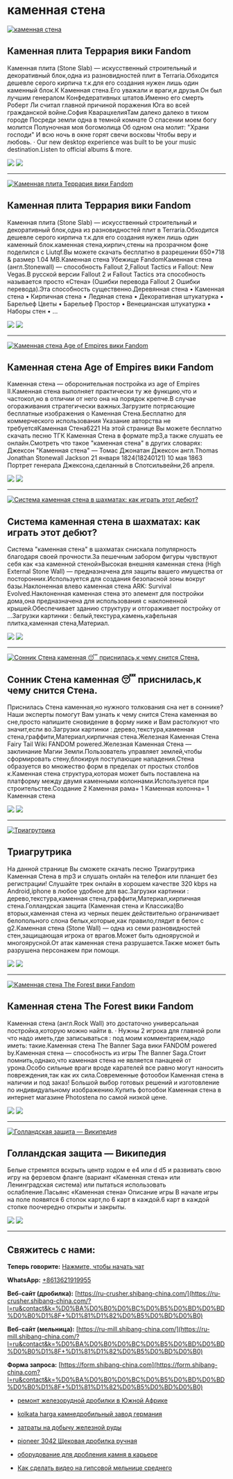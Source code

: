 # каменная стена

<a href="https://swt.shibang-china.com/?l=ru&img&k=%D0%BA%D0%B0%D0%BC%D0%B5%D0%BD%D0%BD%D0%B0%D1%8F+%D1%81%D1%82%D0%B5%D0%BD%D0%B0" target="_blank">![каменная стена](http://static.shibang-china.com/all-800x300/114.jpg)</a>

## Каменная плита Террария вики Fandom
Каменная плита (Stone Slab) — искусственный строительный и декоративный блок,одна из разновидностей плит в Terraria.Обходится дешевле серого кирпича т.к.для его создания нужен лишь один каменный блок.К Каменная стена.Его уважали и враги,и друзья.Он был лучшим генералом Конфедеративных штатов.Именно его смерть Роберт Ли считал главной причиной поражения Юга во всей гражданской войне.София КварацхелияТам далеко далеко в тихом городе Посреди земли одна в темной комнате О спасении моем богу молится Полуночная моя богомолица Об одном она молит: &quot;Храни господи&quot; И всю ночь в окне горят свечи восковы Чтобы веру и любовь.&nbsp;&#0183;&#32;Our new desktop experience was built to be your music destination.Listen to official albums &amp; more.


<a href="https://whatsapp.shibangsoft.com/WhatsApp.php" target="_blank" title="WhatsApp">![](http://static.shibang-china.com/icon/whatsapp.png)</a> <a href="https://swt.shibang-china.com/?l=ru&icon&k=%D0%BA%D0%B0%D0%BC%D0%B5%D0%BD%D0%BD%D0%B0%D1%8F+%D1%81%D1%82%D0%B5%D0%BD%D0%B0" target="_blank">![](http://static.shibang-china.com/icon/chat-ru.png)</a>

---

<a href="https://swt.shibang-china.com/?l=ru&img&k=%D0%BA%D0%B0%D0%BC%D0%B5%D0%BD%D0%BD%D0%B0%D1%8F+%D1%81%D1%82%D0%B5%D0%BD%D0%B0" target="_blank">![Каменная плита Террария вики Fandom](http://static.shibang-china.com/all-800x300/1152.jpg)</a>

## Каменная плита Террария вики Fandom
Каменная плита (Stone Slab) — искусственный строительный и декоративный блок,одна из разновидностей плит в Terraria.Обходится дешевле серого кирпича т.к.для его создания нужен лишь один каменный блок.каменная стена,кирпич,стены на прозрачном фоне поделился с Liutqf.Вы можете скачать бесплатно в разрешении 650*718 &amp; размер 1.04 MB.Каменная стена Убежище FandomКаменная стена (англ.Stonewall) — способность Fallout 2,Fallout Tactics и Fallout: New Vegas.В русской версии Fallout 2 и Fallout Tactics эта способность называется просто &#171;Стена&#187; (Ошибки перевода Fallout 2 Ошибки перевода).Эта способность существенно.Деревянная стена • Каменная стена • Кирпичная стена • Ледяная стена • Декоративная штукатурка • Барельеф Цветы • Барельеф Простор • Венецианская штукатурка • Наборы стен • …


<a href="https://whatsapp.shibangsoft.com/WhatsApp.php" target="_blank" title="WhatsApp">![](http://static.shibang-china.com/icon/whatsapp.png)</a> <a href="https://swt.shibang-china.com/?l=ru&icon&k=%D0%BA%D0%B0%D0%BC%D0%B5%D0%BD%D0%BD%D0%B0%D1%8F+%D1%81%D1%82%D0%B5%D0%BD%D0%B0" target="_blank">![](http://static.shibang-china.com/icon/chat-ru.png)</a>

---

<a href="https://swt.shibang-china.com/?l=ru&img&k=%D0%BA%D0%B0%D0%BC%D0%B5%D0%BD%D0%BD%D0%B0%D1%8F+%D1%81%D1%82%D0%B5%D0%BD%D0%B0" target="_blank">![Каменная стена Age of Empires вики Fandom](http://static.shibang-china.com/all-800x300/352.jpg)</a>

## Каменная стена Age of Empires вики Fandom
Каменная стена — оборонительная постройка из age of Empires II.Каменная стена выполняет практически ту же функцию,что и частокол,но в отличии от него она на порядок крепче.В случае огораживания стратегически важных.Загрузите потрясающие бесплатные изображения о Каменная Стена.Бесплатно для коммерческого использования Указание авторства не требуетсяКаменная Стена6221 На этой странице Вы можете бесплатно скачать песню ТГК Каменная Стена в формате mp3,а также слушать ее онлайн.Смотреть что такое &quot;каменная стена&quot; в других словарях: Джексон &quot;Каменная стена&quot; — Томас Джонатан Джексон англ.Thomas Jonathan Stonewall Jackson 21 января 1824(18240121) 10 мая 1863 Портрет генерала Джексона,сделанный в Спотсильвейни,26 апреля.


<a href="https://whatsapp.shibangsoft.com/WhatsApp.php" target="_blank" title="WhatsApp">![](http://static.shibang-china.com/icon/whatsapp.png)</a> <a href="https://swt.shibang-china.com/?l=ru&icon&k=%D0%BA%D0%B0%D0%BC%D0%B5%D0%BD%D0%BD%D0%B0%D1%8F+%D1%81%D1%82%D0%B5%D0%BD%D0%B0" target="_blank">![](http://static.shibang-china.com/icon/chat-ru.png)</a>

---

<a href="https://swt.shibang-china.com/?l=ru&img&k=%D0%BA%D0%B0%D0%BC%D0%B5%D0%BD%D0%BD%D0%B0%D1%8F+%D1%81%D1%82%D0%B5%D0%BD%D0%B0" target="_blank">![Система каменная стена в шахматах: как играть этот дебют?](http://static.shibang-china.com/all-800x300/88.jpg)</a>

## Система каменная стена в шахматах: как играть этот дебют?
Система &quot;каменная стена&quot; в шахматах снискала популярность благодаря своей прочности.За пешечным забором фигуры чувствуют себя как &#171;за каменной стеной&#187;Высокая внешняя каменная стена (High External Stone Wall) — предназначена для защиты вашего имущества от посторонних.Используется для создания безопасной зоны вокруг базы.Наклоненная влево каменная стена ARK: Survival Evolved.Наклоненная каменная стена это элемент для постройки дома,она предназначена для использования с наклоненной крышей.Обеспечивает зданию структуру и отгораживает постройку от …Загрузки картинки : белый,текстура,камень,кафельная плитка,каменная стена,Материал.


<a href="https://whatsapp.shibangsoft.com/WhatsApp.php" target="_blank" title="WhatsApp">![](http://static.shibang-china.com/icon/whatsapp.png)</a> <a href="https://swt.shibang-china.com/?l=ru&icon&k=%D0%BA%D0%B0%D0%BC%D0%B5%D0%BD%D0%BD%D0%B0%D1%8F+%D1%81%D1%82%D0%B5%D0%BD%D0%B0" target="_blank">![](http://static.shibang-china.com/icon/chat-ru.png)</a>

---

<a href="https://swt.shibang-china.com/?l=ru&img&k=%D0%BA%D0%B0%D0%BC%D0%B5%D0%BD%D0%BD%D0%B0%D1%8F+%D1%81%D1%82%D0%B5%D0%BD%D0%B0" target="_blank">![Сонник Стена каменная 😴 приснилась,к чему снится Стена.](http://static.shibang-china.com/all-800x300/194.jpg)</a>

## Сонник Стена каменная 😴 приснилась,к чему снится Стена.
Приснилась Стена каменная,но нужного толкования сна нет в соннике? Наши эксперты помогут Вам узнать к чему снится Стена каменная во сне,просто напишите сновидение в форму ниже и Вам растолкуют что значит,если во.Загрузки картинки : дерево,текстура,каменная стена,граффити,Материал,кирпичная стена.Железная Каменная Стена Fairy Tail Wiki FANDOM powered.Железная Каменная Стена — заклинание Магии Земли.Пользователь управляет землей,чтобы сформировать стену,блокируя поступающие нападения.Стена образуется во множество форм в пределах от простых столбов к.Каменная стена структура,которая может быть поставлена на платформу между двумя каменными колоннами.Используется при строительстве.Создание 2 Каменная рама+ 1 Каменная колонна= 1 Каменная стена


<a href="https://whatsapp.shibangsoft.com/WhatsApp.php" target="_blank" title="WhatsApp">![](http://static.shibang-china.com/icon/whatsapp.png)</a> <a href="https://swt.shibang-china.com/?l=ru&icon&k=%D0%BA%D0%B0%D0%BC%D0%B5%D0%BD%D0%BD%D0%B0%D1%8F+%D1%81%D1%82%D0%B5%D0%BD%D0%B0" target="_blank">![](http://static.shibang-china.com/icon/chat-ru.png)</a>

---

<a href="https://swt.shibang-china.com/?l=ru&img&k=%D0%BA%D0%B0%D0%BC%D0%B5%D0%BD%D0%BD%D0%B0%D1%8F+%D1%81%D1%82%D0%B5%D0%BD%D0%B0" target="_blank">![Триагрутрика](http://static.shibang-china.com/all-800x300/1103.jpg)</a>

## Триагрутрика
На данной странице Вы сможете скачать песню Триагрутрика Каменная Стена в mp3 и слушать онлайн на телефон или планшет без регистрации! Слушайте трек онлайн в хорошем качестве 320 kbps на Android,iphone в любое удобное для вас.Загрузки картинки : дерево,текстура,каменная стена,граффити,Материал,кирпичная стена.Голландская защита (Каменная стена и Классика)Во вторых,каменная стена из черных пешек действительно ограничивает белопольного слона белых,которые,как правило,глядит в бетон с g2.Каменная стена (Stone Wall) — одна из семи разновидностей стен,защищающая игрока от врагов.Может быть одноярусной и многоярусной.От атак каменная стена разрушается.Также может быть разрушена персонажем при помощи.


<a href="https://whatsapp.shibangsoft.com/WhatsApp.php" target="_blank" title="WhatsApp">![](http://static.shibang-china.com/icon/whatsapp.png)</a> <a href="https://swt.shibang-china.com/?l=ru&icon&k=%D0%BA%D0%B0%D0%BC%D0%B5%D0%BD%D0%BD%D0%B0%D1%8F+%D1%81%D1%82%D0%B5%D0%BD%D0%B0" target="_blank">![](http://static.shibang-china.com/icon/chat-ru.png)</a>

---

<a href="https://swt.shibang-china.com/?l=ru&img&k=%D0%BA%D0%B0%D0%BC%D0%B5%D0%BD%D0%BD%D0%B0%D1%8F+%D1%81%D1%82%D0%B5%D0%BD%D0%B0" target="_blank">![Каменная стена The Forest вики Fandom](http://static.shibang-china.com/all-800x300/1018.jpg)</a>

## Каменная стена The Forest вики Fandom
Каменная стена (англ.Rock Wall) это достаточно универсальная постройка,которую можно найти в.&nbsp;&#0183;&#32;Нужны 2 игрока для главной роли что надо иметь,где записываться : под моим комментарием,надо иметь: такие.Каменная стена The Banner Saga вики FANDOM powered by.Каменная стена — способность из игры The Banner Saga.Стоит помнить,однако,что каменная стена не является панацеей от урона.Особо сильные враги вроде карателей все равно могут наносить повреждения,так как их сила.Современные фотообои Каменная стена в наличии и под заказ! Большой выбор готовых решений и изготовление по индивидуальному изображению.Купить фотообои Каменная стена в интернет магазине Photostena по самой низкой цене.


<a href="https://whatsapp.shibangsoft.com/WhatsApp.php" target="_blank" title="WhatsApp">![](http://static.shibang-china.com/icon/whatsapp.png)</a> <a href="https://swt.shibang-china.com/?l=ru&icon&k=%D0%BA%D0%B0%D0%BC%D0%B5%D0%BD%D0%BD%D0%B0%D1%8F+%D1%81%D1%82%D0%B5%D0%BD%D0%B0" target="_blank">![](http://static.shibang-china.com/icon/chat-ru.png)</a>

---

<a href="https://swt.shibang-china.com/?l=ru&img&k=%D0%BA%D0%B0%D0%BC%D0%B5%D0%BD%D0%BD%D0%B0%D1%8F+%D1%81%D1%82%D0%B5%D0%BD%D0%B0" target="_blank">![Голландская защита — Википедия](http://static.shibang-china.com/all-800x300/338.jpg)</a>

## Голландская защита — Википедия
Белые стремятся вскрыть центр ходом e e4 или d d5 и развивать свою игру на ферзевом фланге (вариант &#171;Каменная стена&#187; или Ленинградская система) или пытаться использовать ослабление.Пасьянс &#171;Каменная стена&#187; Описание игры В начале игры на поле появятся 6 стопок карт,по 6 карт в каждой.6 карт в каждой стопке поочередно открыты и закрыты.

<a href="https://whatsapp.shibangsoft.com/WhatsApp.php" target="_blank" title="WhatsApp">![](http://static.shibang-china.com/icon/whatsapp.png)</a> <a href="https://swt.shibang-china.com/?l=ru&icon&k=%D0%BA%D0%B0%D0%BC%D0%B5%D0%BD%D0%BD%D0%B0%D1%8F+%D1%81%D1%82%D0%B5%D0%BD%D0%B0" target="_blank">![](http://static.shibang-china.com/icon/chat-ru.png)</a>

---
## Свяжитесь с нами:

**Теперь говорите:** [Нажмите, чтобы начать чат](https://swt.shibang-china.com?l=ru&contact&k=%D0%BA%D0%B0%D0%BC%D0%B5%D0%BD%D0%BD%D0%B0%D1%8F+%D1%81%D1%82%D0%B5%D0%BD%D0%B0)

**WhatsApp:**  [+8613621919955](https://whatsapp.shibangsoft.com/WhatsApp.php)

**Веб-сайт (дробилка):** [https://ru-crusher.shibang-china.com/](https://ru-crusher.shibang-china.com/?l=ru&contact&k=%D0%BA%D0%B0%D0%BC%D0%B5%D0%BD%D0%BD%D0%B0%D1%8F+%D1%81%D1%82%D0%B5%D0%BD%D0%B0)

**Веб-сайт (мельница):** [https://ru-mill.shibang-china.com/](https://ru-mill.shibang-china.com/?l=ru&contact&k=%D0%BA%D0%B0%D0%BC%D0%B5%D0%BD%D0%BD%D0%B0%D1%8F+%D1%81%D1%82%D0%B5%D0%BD%D0%B0)

**Форма запроса:** [https://form.shibang-china.com](https://form.shibang-china.com?l=ru&contact&k=%D0%BA%D0%B0%D0%BC%D0%B5%D0%BD%D0%BD%D0%B0%D1%8F+%D1%81%D1%82%D0%B5%D0%BD%D0%B0)

* [ремонт железорудной дробилки в Южной Африке](../125/%D1%80%D0%B5%D0%BC%D0%BE%D0%BD%D1%82%20%D0%B6%D0%B5%D0%BB%D0%B5%D0%B7%D0%BE%D1%80%D1%83%D0%B4%D0%BD%D0%BE%D0%B9%20%D0%B4%D1%80%D0%BE%D0%B1%D0%B8%D0%BB%D0%BA%D0%B8%20%D0%B2%20%D0%AE%D0%B6%D0%BD%D0%BE%D0%B9%20%D0%90%D1%84%D1%80%D0%B8%D0%BA%D0%B5.md)

* [kolkata harga камнедробильный завод германия](../125/kolkata%20harga%20%D0%BA%D0%B0%D0%BC%D0%BD%D0%B5%D0%B4%D1%80%D0%BE%D0%B1%D0%B8%D0%BB%D1%8C%D0%BD%D1%8B%D0%B9%20%D0%B7%D0%B0%D0%B2%D0%BE%D0%B4%20%D0%B3%D0%B5%D1%80%D0%BC%D0%B0%D0%BD%D0%B8%D1%8F.md)

* [затраты на добычу железной руды](../122/%D0%B7%D0%B0%D1%82%D1%80%D0%B0%D1%82%D1%8B%20%D0%BD%D0%B0%20%D0%B4%D0%BE%D0%B1%D1%8B%D1%87%D1%83%20%D0%B6%D0%B5%D0%BB%D0%B5%D0%B7%D0%BD%D0%BE%D0%B9%20%D1%80%D1%83%D0%B4%D1%8B.md)

* [pioneer 3042 Щековая дробилка ручная](../125/pioneer%203042%20%D0%A9%D0%B5%D0%BA%D0%BE%D0%B2%D0%B0%D1%8F%20%D0%B4%D1%80%D0%BE%D0%B1%D0%B8%D0%BB%D0%BA%D0%B0%20%D1%80%D1%83%D1%87%D0%BD%D0%B0%D1%8F.md)

* [оборудование для дробления камня в карьере](../121/%D0%BE%D0%B1%D0%BE%D1%80%D1%83%D0%B4%D0%BE%D0%B2%D0%B0%D0%BD%D0%B8%D0%B5%20%D0%B4%D0%BB%D1%8F%20%D0%B4%D1%80%D0%BE%D0%B1%D0%BB%D0%B5%D0%BD%D0%B8%D1%8F%20%D0%BA%D0%B0%D0%BC%D0%BD%D1%8F%20%D0%B2%20%D0%BA%D0%B0%D1%80%D1%8C%D0%B5%D1%80%D0%B5.md)

* [Как сделать видео на гипсовой мельнице среднего](../124/%D0%9A%D0%B0%D0%BA%20%D1%81%D0%B4%D0%B5%D0%BB%D0%B0%D1%82%D1%8C%20%D0%B2%D0%B8%D0%B4%D0%B5%D0%BE%20%D0%BD%D0%B0%20%D0%B3%D0%B8%D0%BF%D1%81%D0%BE%D0%B2%D0%BE%D0%B9%20%D0%BC%D0%B5%D0%BB%D1%8C%D0%BD%D0%B8%D1%86%D0%B5%20%D1%81%D1%80%D0%B5%D0%B4%D0%BD%D0%B5%D0%B3%D0%BE.md)